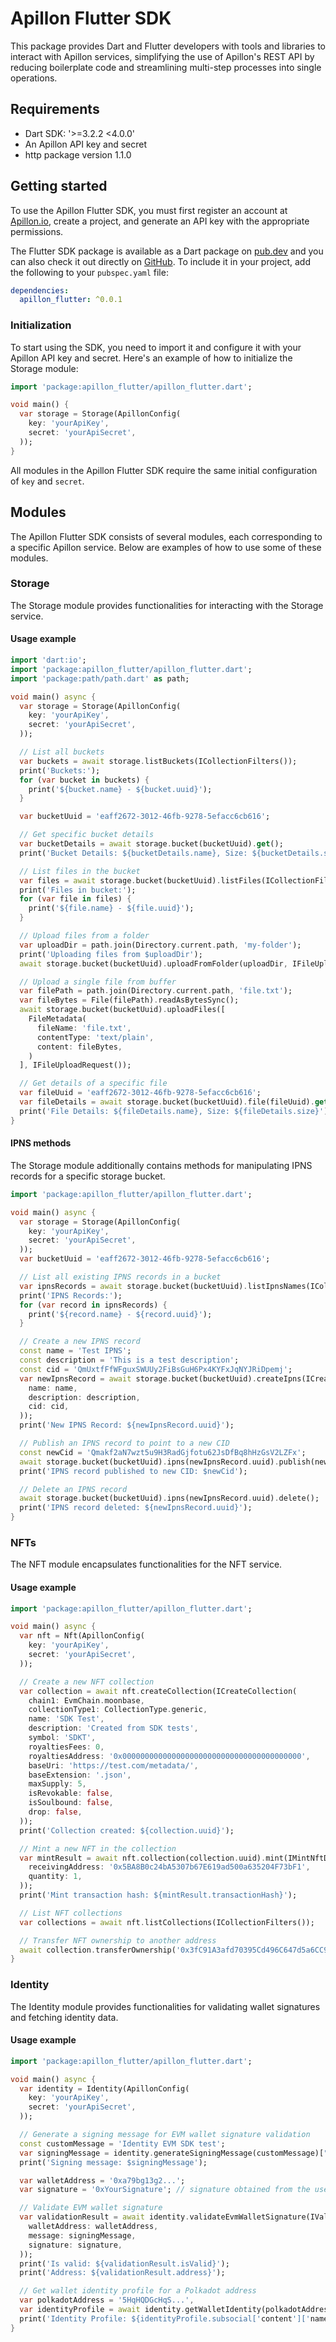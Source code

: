 # Apillon Flutter SDK

This package provides Dart and Flutter developers with tools and libraries to interact with Apillon services, simplifying the use of Apillon's REST API by reducing boilerplate code and streamlining multi-step processes into single operations.

## Requirements

- Dart SDK: '>=3.2.2 <4.0.0'
- An Apillon API key and secret
- http package version 1.1.0

## Getting started

To use the Apillon Flutter SDK, you must first register an account at [Apillon.io](https://app.apillon.io), create a project, and generate an API key with the appropriate permissions.

The Flutter SDK package is available as a Dart package on [pub.dev](https://pub.dev/packages/apillon_flutter) and you can also check it out directly on [GitHub](https://github.com/Apillon/flutter-sdk).
To include it in your project, add the following to your `pubspec.yaml` file:

```yaml
dependencies:
  apillon_flutter: ^0.0.1
```

### Initialization

To start using the SDK, you need to import it and configure it with your Apillon API key and secret. Here's an example of how to initialize the Storage module:

```dart
import 'package:apillon_flutter/apillon_flutter.dart';

void main() {
  var storage = Storage(ApillonConfig(
    key: 'yourApiKey',
    secret: 'yourApiSecret',
  ));
}
```

All modules in the Apillon Flutter SDK require the same initial configuration of `key` and `secret`.

## Modules

The Apillon Flutter SDK consists of several modules, each corresponding to a specific Apillon service. Below are examples of how to use some of these modules.

### Storage

The Storage module provides functionalities for interacting with the Storage service.

#### Usage example

```dart
import 'dart:io';
import 'package:apillon_flutter/apillon_flutter.dart';
import 'package:path/path.dart' as path;

void main() async {
  var storage = Storage(ApillonConfig(
    key: 'yourApiKey',
    secret: 'yourApiSecret',
  ));

  // List all buckets
  var buckets = await storage.listBuckets(ICollectionFilters());
  print('Buckets:');
  for (var bucket in buckets) {
    print('${bucket.name} - ${bucket.uuid}');
  }

  var bucketUuid = 'eaff2672-3012-46fb-9278-5efacc6cb616';

  // Get specific bucket details
  var bucketDetails = await storage.bucket(bucketUuid).get();
  print('Bucket Details: ${bucketDetails.name}, Size: ${bucketDetails.size}');

  // List files in the bucket
  var files = await storage.bucket(bucketUuid).listFiles(ICollectionFilters());
  print('Files in bucket:');
  for (var file in files) {
    print('${file.name} - ${file.uuid}');
  }

  // Upload files from a folder
  var uploadDir = path.join(Directory.current.path, 'my-folder');
  print('Uploading files from $uploadDir');
  await storage.bucket(bucketUuid).uploadFromFolder(uploadDir, IFileUploadRequest());

  // Upload a single file from buffer
  var filePath = path.join(Directory.current.path, 'file.txt');
  var fileBytes = File(filePath).readAsBytesSync();
  await storage.bucket(bucketUuid).uploadFiles([
    FileMetadata(
      fileName: 'file.txt',
      contentType: 'text/plain',
      content: fileBytes,
    )
  ], IFileUploadRequest());

  // Get details of a specific file
  var fileUuid = 'eaff2672-3012-46fb-9278-5efacc6cb616';
  var fileDetails = await storage.bucket(bucketUuid).file(fileUuid).get();
  print('File Details: ${fileDetails.name}, Size: ${fileDetails.size}');
}
```

#### IPNS methods

The Storage module additionally contains methods for manipulating IPNS records for a specific storage bucket.

```dart
import 'package:apillon_flutter/apillon_flutter.dart';

void main() async {
  var storage = Storage(ApillonConfig(
    key: 'yourApiKey',
    secret: 'yourApiSecret',
  ));
  var bucketUuid = 'eaff2672-3012-46fb-9278-5efacc6cb616';

  // List all existing IPNS records in a bucket
  var ipnsRecords = await storage.bucket(bucketUuid).listIpnsNames(ICollectionFilters());
  print('IPNS Records:');
  for (var record in ipnsRecords) {
    print('${record.name} - ${record.uuid}');
  }

  // Create a new IPNS record
  const name = 'Test IPNS';
  const description = 'This is a test description';
  const cid = 'QmUxtfFfWFguxSWUUy2FiBsGuH6Px4KYFxJqNYJRiDpemj';
  var newIpnsRecord = await storage.bucket(bucketUuid).createIpns(ICreateIpns(
    name: name,
    description: description,
    cid: cid,
  ));
  print('New IPNS Record: ${newIpnsRecord.uuid}');

  // Publish an IPNS record to point to a new CID
  const newCid = 'Qmakf2aN7wzt5u9H3RadGjfotu62JsDfBq8hHzGsV2LZFx';
  await storage.bucket(bucketUuid).ipns(newIpnsRecord.uuid).publish(newCid);
  print('IPNS record published to new CID: $newCid');

  // Delete an IPNS record
  await storage.bucket(bucketUuid).ipns(newIpnsRecord.uuid).delete();
  print('IPNS record deleted: ${newIpnsRecord.uuid}');
}
```

### NFTs

The NFT module encapsulates functionalities for the NFT service.

#### Usage example

```dart
import 'package:apillon_flutter/apillon_flutter.dart';

void main() async {
  var nft = Nft(ApillonConfig(
    key: 'yourApiKey',
    secret: 'yourApiSecret',
  ));

  // Create a new NFT collection
  var collection = await nft.createCollection(ICreateCollection(
    chain1: EvmChain.moonbase,
    collectionType1: CollectionType.generic,
    name: 'SDK Test',
    description: 'Created from SDK tests',
    symbol: 'SDKT',
    royaltiesFees: 0,
    royaltiesAddress: '0x0000000000000000000000000000000000000000',
    baseUri: 'https://test.com/metadata/',
    baseExtension: '.json',
    maxSupply: 5,
    isRevokable: false,
    isSoulbound: false,
    drop: false,
  ));
  print('Collection created: ${collection.uuid}');

  // Mint a new NFT in the collection
  var mintResult = await nft.collection(collection.uuid).mint(IMintNftData(
    receivingAddress: '0x5BA8B0c24bA5307b67E619ad500a635204F73bF1',
    quantity: 1,
  ));
  print('Mint transaction hash: ${mintResult.transactionHash}');

  // List NFT collections
  var collections = await nft.listCollections(ICollectionFilters());

  // Transfer NFT ownership to another address
  await collection.transferOwnership('0x3fC91A3afd70395Cd496C647d5a6CC9D4B2b7FAD');
}
```

### Identity

The Identity module provides functionalities for validating wallet signatures and fetching identity data.

#### Usage example

```dart
import 'package:apillon_flutter/apillon_flutter.dart';

void main() async {
  var identity = Identity(ApillonConfig(
    key: 'yourApiKey',
    secret: 'yourApiSecret',
  ));

  // Generate a signing message for EVM wallet signature validation
  const customMessage = 'Identity EVM SDK test';
  var signingMessage = identity.generateSigningMessage(customMessage)["message"];
  print('Signing message: $signingMessage');

  var walletAddress = '0xa79bg13g2...';
  var signature = '0xYourSignature'; // signature obtained from the user's wallet by the client app

  // Validate EVM wallet signature
  var validationResult = await identity.validateEvmWalletSignature(IValidateEvmWalletSignature(
    walletAddress: walletAddress,
    message: signingMessage,
    signature: signature,
  ));
  print('Is valid: ${validationResult.isValid}');
  print('Address: ${validationResult.address}');

  // Get wallet identity profile for a Polkadot address
  var polkadotAddress = '5HqHQDGcHqS...',
  var identityProfile = await identity.getWalletIdentity(polkadotAddress);
  print('Identity Profile: ${identityProfile.subsocial['content']['name']}');
}
```